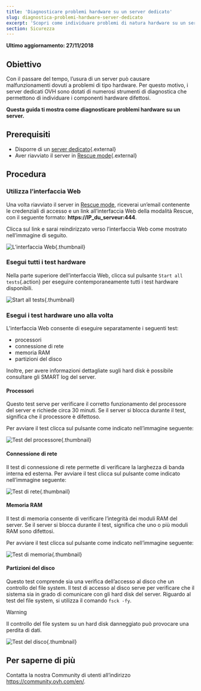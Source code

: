 ```yaml
---
title: 'Diagnosticare problemi hardware su un server dedicato'
slug: diagnostica-problemi-hardware-server-dedicato
excerpt: 'Scopri come individuare problemi di natura hardware su un server'
section: Sicurezza
---
```


**Ultimo aggiornamento: 27/11/2018**

## Obiettivo


Con il passare del tempo, l’usura di un server può causare malfunzionamenti dovuti a problemi di tipo hardware. Per questo motivo, i server dedicati OVH sono dotati di numerosi strumenti di diagnostica che permettono di individuare i componenti hardware difettosi.

**Questa guida ti mostra come diagnosticare problemi hardware su un server.**


## Prerequisiti

* Disporre di un [server dedicato](https://www.ovh.it/server_dedicati/){.external}
* Aver riavviato il server in [Rescue mode](https://docs.ovh.com/it/dedicated/rescue_mode/){.external}


## Procedura

### Utilizza l’interfaccia Web

Una volta riavviato il server in [Rescue mode](https://docs.ovh.com/it/dedicated/rescue_mode/), riceverai un’email contenente le credenziali di accesso e un link all’interfaccia Web della modalità Rescue, con il seguente formato: **https://IP_du_serveur:444**.  

Clicca sul link e sarai reindirizzato verso l’interfaccia Web come mostrato nell’immagine di seguito.

![L’interfaccia Web](images/rescue-mode-04.png){.thumbnail}


### Esegui tutti i test hardware

Nella parte superiore dell’interfaccia Web, clicca sul pulsante `Start all tests`{.action} per eseguire contemporaneamente tutti i test hardware disponibili.

![Start all tests](images/rescue-mode-042.png){.thumbnail}


### Esegui i test hardware uno alla volta

L’interfaccia Web consente di eseguire separatamente i seguenti test:

- processori
- connessione di rete
- memoria RAM
- partizioni del disco

Inoltre, per avere informazioni dettagliate sugli hard disk è possibile consultare gli SMART log del server.

 
#### **Processori**

Questo test serve per verificare il corretto funzionamento del processore del server e richiede circa 30 minuti. Se il server si blocca durante il test, significa che il processore è difettoso.

Per avviare il test clicca sul pulsante come indicato nell’immagine seguente:

![Test del processore](images/processors.png){.thumbnail}

#### **Connessione di rete**

Il test di connessione di rete permette di verificare la larghezza di banda interna ed esterna. Per avviare il test clicca sul pulsante come indicato nell’immagine seguente:

![Test di rete](images/network-connection.png){.thumbnail}

#### **Memoria RAM**

Il test di memoria consente di verificare l’integrità dei moduli RAM del server. Se il server si blocca durante il test, significa che uno o più moduli RAM sono difettosi.

Per avviare il test clicca sul pulsante come indicato nell’immagine seguente:

![Test di memoria](images/memory.png){.thumbnail}

#### **Partizioni del disco**

Questo test comprende sia una verifica dell’accesso al disco che un controllo del file system. Il test di accesso al disco serve per verificare che il sistema sia in grado di comunicare con gli hard disk del server. Riguardo al test del file system, si utilizza il comando `fsck -fy`.

> [!warning]
>
> Il controllo del file system su un hard disk danneggiato può provocare una perdita di dati.
>

![Test del disco](images/partitions.png){.thumbnail}

## Per saperne di più

Contatta la nostra Community di utenti all’indirizzo <https://community.ovh.com/en/>.